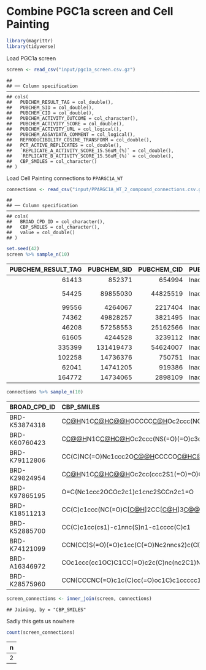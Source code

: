 Combine PGC1a screen and Cell Painting
================

``` r
library(magrittr)
library(tidyverse)
```

Load PGC1a screen

``` r
screen <- read_csv("input/pgc1a_screen.csv.gz")
```

    ## 
    ## ── Column specification ──────────────────────────────────────────────────────────────────────────────────────────────────────────────────
    ## cols(
    ##   PUBCHEM_RESULT_TAG = col_double(),
    ##   PUBCHEM_SID = col_double(),
    ##   PUBCHEM_CID = col_double(),
    ##   PUBCHEM_ACTIVITY_OUTCOME = col_character(),
    ##   PUBCHEM_ACTIVITY_SCORE = col_double(),
    ##   PUBCHEM_ACTIVITY_URL = col_logical(),
    ##   PUBCHEM_ASSAYDATA_COMMENT = col_logical(),
    ##   REPRODUCIBILITY_COSINE_TRANSFORM = col_double(),
    ##   PCT_ACTIVE_REPLICATES = col_double(),
    ##   `REPLICATE_A_ACTIVITY_SCORE_15.56uM_(%)` = col_double(),
    ##   `REPLICATE_B_ACTIVITY_SCORE_15.56uM_(%)` = col_double(),
    ##   CBP_SMILES = col_character()
    ## )

Load Cell Painting connections to `PPARGC1A_WT`

``` r
connections <- read_csv("input/PPARGC1A_WT_2_compound_connections.csv.gz")
```

    ## 
    ## ── Column specification ──────────────────────────────────────────────────────────────────────────────────────────────────────────────────
    ## cols(
    ##   BROAD_CPD_ID = col_character(),
    ##   CBP_SMILES = col_character(),
    ##   value = col_double()
    ## )

``` r
set.seed(42)
screen %>% sample_n(10)
```

<div class="kable-table">

| PUBCHEM\_RESULT\_TAG | PUBCHEM\_SID | PUBCHEM\_CID | PUBCHEM\_ACTIVITY\_OUTCOME | PUBCHEM\_ACTIVITY\_SCORE | PUBCHEM\_ACTIVITY\_URL | PUBCHEM\_ASSAYDATA\_COMMENT | REPRODUCIBILITY\_COSINE\_TRANSFORM | PCT\_ACTIVE\_REPLICATES | REPLICATE\_A\_ACTIVITY\_SCORE\_15.56uM\_(%) | REPLICATE\_B\_ACTIVITY\_SCORE\_15.56uM\_(%) | CBP\_SMILES                                                                           |
|---------------------:|-------------:|-------------:|:---------------------------|-------------------------:|:-----------------------|:----------------------------|-----------------------------------:|------------------------:|--------------------------------------------:|--------------------------------------------:|:--------------------------------------------------------------------------------------|
|                61413 |       852371 |       654994 | Inactive                   |                        7 | NA                     | NA                          |                             0.8684 |                       0 |                                       4.996 |                                      14.305 | COC1=CC=C(C=C1)S(=O)(=O)N2CCC(CC2)C(=O)NCC3=CC(=CC=C3)OC                              |
|                54425 |     89855030 |     44825519 | Inactive                   |                       14 | NA                     | NA                          |                             0.9923 |                       0 |                                      13.054 |                                      16.765 | CC1=CC=CC=C1S(=O)(=O)N2C\[<C@H>\]3CON(\[<C@H>\]3C\[<C@H>\]2C4=CC=CC(=C4)C5=CC=CC=C5)C |
|                99556 |      4264067 |      2217404 | Inactive                   |                        2 | NA                     | NA                          |                             0.9675 |                       0 |                                       1.679 |                                       2.867 | CCOC1=C(C(=CC(=C1)C(=O)O)Cl)OCC\#N                                                    |
|                74362 |     49828257 |      3821495 | Inactive                   |                       16 | NA                     | NA                          |                             0.9995 |                       0 |                                      16.854 |                                      15.793 | COC1=C(C=C(C=C1)CCNC(=O)C2=CC3=C(N=C4C=CC=CN4C3=O)N(C2=N)CC5=CC=CO5)OC                |
|                46208 |     57258553 |     25162566 | Inactive                   |                       17 | NA                     | NA                          |                             0.9478 |                       0 |                                      11.365 |                                      22.892 | CC1CCCCC1NC(=O)C(C)OC(=O)C2CCN(CC2)C3=NC=C(C=C3)C(F)(F)F                              |
|                61605 |      4244528 |      3239112 | Inactive                   |                      -10 | NA                     | NA                          |                             0.7962 |                       0 |                                      -4.458 |                                      -1.811 | CCOC(=O)CC(=O)CSC1=C(C(=CC(=N1)C2=CN=CC=C2)C)C\#N                                     |
|               335399 |    131419473 |     54624007 | Inactive                   |                        0 | NA                     | NA                          |                             0.0769 |                       0 |                                      -9.830 |                                      11.474 | C\[<C@@H>\]1CN(C(=O)C2=C(N=CC(=C2)C\#CC3=CN=CC=C3)O\[<C@H>\]1CN(C)C)[C@@H](C)CO       |
|               102258 |     14736376 |       750751 | Inactive                   |                       -3 | NA                     | NA                          |                             0.8359 |                       0 |                                      -1.119 |                                      -5.401 | CC1=CC=C(C=C1)NC2=C(C(=CC(=N2)C)C)C(=O)N                                              |
|                62041 |     14741205 |       919386 | Inactive                   |                       18 | NA                     | NA                          |                             0.8998 |                       0 |                                      10.879 |                                      19.295 | CC1=CC2=C(C=C1)NC3=C2N=CN(C3=O)CCC4=CN=CN4                                            |
|               164772 |     14734065 |      2898109 | Inactive                   |                       -3 | NA                     | NA                          |                             0.5208 |                       0 |                                      -9.367 |                                       2.269 | CC(C(=O)O)OC1=CC2=C(C=C1)C(=CC(=O)O2)C3=CC=C(C=C3)OC                                  |

</div>

``` r
connections %>% sample_n(10)
```

<div class="kable-table">

| BROAD\_CPD\_ID | CBP\_SMILES                                                                                     |      value |
|:---------------|:------------------------------------------------------------------------------------------------|-----------:|
| BRD-K53874318  | C[C@H](CO)N1C[C@H](C)[C@@H](CN(C)C)OCCCC[C@H](C)Oc2ccc(NC(=O)Nc3cccc4ccccc34)cc2C1=O            |  0.2197471 |
| BRD-K60760423  | C[C@@H](CO)N1C[C@H](C)[C@H](CN(C)Cc2ccc(Cl)c(Cl)c2)Oc2ccc(NS(=O)(=O)c3cn(C)cn3)cc2CC1=O         |  0.0498674 |
| BRD-K79112806  | CC(C)NC(=O)Nc1ccc2O[C@@H](C)CCCCO[C@H](CN(C)C(=O)NC(C)C)[C@@H](C)CN([C@H](C)CO)C(=O)c2c1        |  0.1500353 |
| BRD-K29824954  | C[C@H](CO)N1C[C@H](C)[C@@H](CN(C)Cc2cccc(c2)C(O)=O)Oc2cc(ccc2S1(=O)=O)C\#CCC1CCCC1              | -0.0906954 |
| BRD-K97865195  | O=C(Nc1ccc2OCOc2c1)c1cnc2SCCn2c1=O                                                              | -0.1511495 |
| BRD-K18511213  | CC(C)c1ccc(NC(=O)C\[<C@H>\]2CC\[<C@H>\]3[C@@H](COc4ccc(NC(=O)Nc5ccc(F)c(F)c5)cc4C(=O)N3C)O2)cc1 |  0.2432774 |
| BRD-K52885700  | CC(C)c1cc(cs1)-c1nnc(S)n1-c1cccc(C)c1                                                           | -0.0138842 |
| BRD-K74121099  | CCN(CC)S(=O)(=O)c1cc(C(=O)Nc2nncs2)c(Cl)cc1Cl                                                   | -0.1240322 |
| BRD-A16346972  | COc1ccc(cc1OC)C1CC(=O)c2c(C)nc(nc2C1)N1CCN(Cc2ccccc2)CC1                                        | -0.0451680 |
| BRD-K28575960  | CCN(CCCNC(=O)c1c(C)cc(=O)oc1C)c1ccccc1                                                          | -0.1261679 |

</div>

``` r
screen_connections <- inner_join(screen, connections)
```

    ## Joining, by = "CBP_SMILES"

Sadly this gets us nowhere

``` r
count(screen_connections)
```

<div class="kable-table">

|   n |
|----:|
|   2 |

</div>
